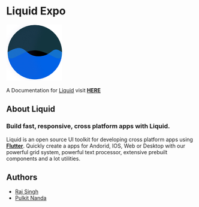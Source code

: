 # Liquid Expo

<img src="assets/logos/logo_big.png" height="150">

A Documentation for [Liquid](https://github.com/stackorient/Liquid-Flutter) visit [**HERE**](https://liquid.stackorient.com/)

## About Liquid
### Build fast, responsive, cross platform apps with Liquid.

Liquid is an open source UI toolkit for developing cross platform apps using **[Flutter](https://flutter.dev/docs)**. Quickly create a apps for Andorid, IOS, Web or Desktop with our powerful grid system, powerful text processor, extensive prebuilt components and a lot utilities.

## Authors
- [Raj Singh](https://www.linkedin.com/in/raj457036/)
- [Pulkit Nanda](https://www.linkedin.com/in/pulkit-nanda/)